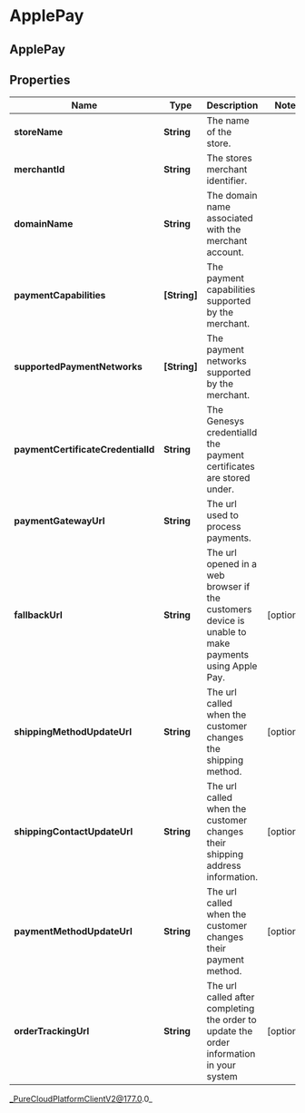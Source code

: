 # ApplePay

## ApplePay

## Properties

|Name | Type | Description | Notes|
|------------ | ------------- | ------------- | -------------|
| **storeName** | **String** | The name of the store. | |
| **merchantId** | **String** | The stores merchant identifier. | |
| **domainName** | **String** | The domain name associated with the merchant account. | |
| **paymentCapabilities** | **[String]** | The payment capabilities supported by the merchant. | |
| **supportedPaymentNetworks** | **[String]** | The payment networks supported by the merchant. | |
| **paymentCertificateCredentialId** | **String** | The Genesys credentialId the payment certificates are stored under. | |
| **paymentGatewayUrl** | **String** | The url used to process payments. | |
| **fallbackUrl** | **String** | The url opened in a web browser if the customers device is unable to make payments using Apple Pay. | [optional] |
| **shippingMethodUpdateUrl** | **String** | The url called when the customer changes the shipping method. | [optional] |
| **shippingContactUpdateUrl** | **String** | The url called when the customer changes their shipping address information. | [optional] |
| **paymentMethodUpdateUrl** | **String** | The url called when the customer changes their payment method. | [optional] |
| **orderTrackingUrl** | **String** | The url called after completing the order to update the order information in your system | [optional] |



_PureCloudPlatformClientV2@177.0.0_
